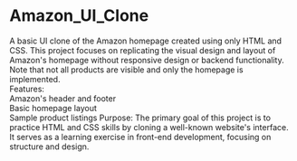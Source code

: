 # Amazon_UI_Clone
A basic UI clone of the Amazon homepage created using only HTML and CSS. This project focuses on replicating the visual design and layout of Amazon's homepage without responsive design or backend functionality. Note that not all products are visible and only the homepage is implemented.
<br>Features:
<br>Amazon's header and footer
<br>Basic homepage layout
<br>Sample product listings
Purpose:
The primary goal of this project is to practice HTML and CSS skills by cloning a well-known website's interface. It serves as a learning exercise in front-end development, focusing on structure and design.
